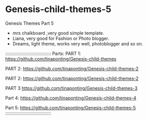 # Genesis-child-themes-5
Genesis Themes Part 5


* mrs chalkboard ,very good simple template.
* Liana, very good for Fashion or Photo blogger.
* Dreams, light theme, works very well, photoblogger and so on.




::::::::::::::::::::::::::::::::::::
Parts:
PART 1: https://github.com/tinaponting/Genesis-child-themes

PART 2: https://github.com/tinaponting/Genesis-child-themes-2

PART 2: https://github.com/tinaponting/Genesis-child-themes-2

PART 3 https://github.com/tinaponting/Genesis-child-themes-3

Part 4: https://github.com/tinaponting/Genesis-child-themes-4

Part 5: https://github.com/tinaponting/Genesis-child-themes-5
::::::::::::::::::::::::::::::::::::


